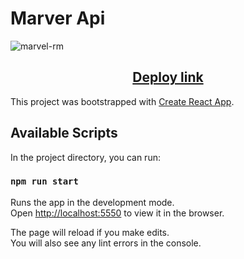 # Marver Api

![marvel-rm](https://user-images.githubusercontent.com/39487464/183299785-b4cd6894-d045-48c7-8bda-cfa649756306.JPG)

<h2 align="center"><a href="https://pesukarhutg.github.io/react-marvelAPI/" target="_blank">Deploy link</a></h2>

This project was bootstrapped with [Create React App](https://github.com/facebook/create-react-app).

## Available Scripts

In the project directory, you can run:

### `npm run start`

Runs the app in the development mode.\
Open [http://localhost:5550](http://localhost:5550) to view it in the browser.

The page will reload if you make edits.\
You will also see any lint errors in the console.

